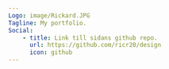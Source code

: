 ```yaml
---
Logo: image/Rickard.JPG
Tagline: My portfolio.
Social:
    - title: Link till sidans github repo.
      url: https://github.com/ricr20/design
      icon: github
---
```

